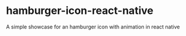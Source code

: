# hamburger-icon-react-native
A simple showcase for an hamburger icon with animation in react native
